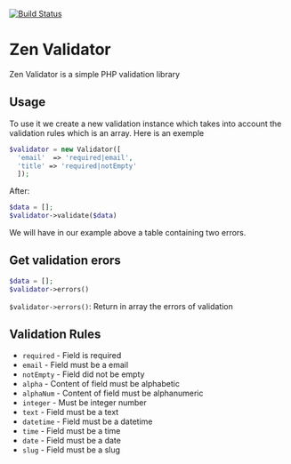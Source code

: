 [![Build Status](https://travis-ci.org/mkakpabla/form-validation-php.svg?branch=master)](https://travis-ci.org/mkakpabla/form-validation-php)
# Zen Validator
Zen Validator is a simple PHP validation library

## Usage
To use it we create a new validation instance which takes into account the validation rules which is an array. Here is an exemple
```php
$validator = new Validator([
  'email'  => 'required|email',
  'title' => 'required|notEmpty'
  ]);
```
After:
```php
$data = [];
$validator->validate($data)
```
We will have in our example above a table containing two errors.
## Get validation erors
```php
$data = [];
$validator->errors()
```
`$validator->errors()`: Return in array the errors of validation



## Validation Rules

 * `required` - Field is required
 * `email` - Field must be a email
 * `notEmpty` - Field did not be empty
 * `alpha` - Content of field must be alphabetic
 * `alphaNum` - Content of field must be alphanumeric
 * `integer` - Must be integer number
 * `text` - Field must be a text
 * `datetime` - Field must be a datetime
 * `time` - Field must be a time
 * `date` - Field must be a date
 * `slug` - Field must be a slug




